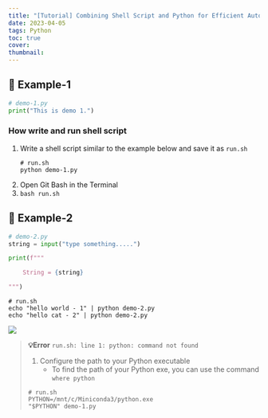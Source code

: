 ```yaml
---
title: "[Tutorial] Combining Shell Script and Python for Efficient Automation"
date: 2023-04-05
tags: Python
toc: true
cover: 
thumbnail: 
---
```

## **🚀 Example-1**

```python
# demo-1.py
print("This is demo 1.")
```

<!-- more -->

### How write and run shell script
1. Write a shell script similar to the example below and save it as `run.sh`
    ```shell
    # run.sh
    python demo-1.py
    ```
1. Open Git Bash in the Terminal
1. `bash run.sh`

## **🚀 Example-2**
```python
# demo-2.py
string = input("type something.....")

print(f"""

    String = {string}

""")
```
```shell
# run.sh
echo "hello world - 1" | python demo-2.py
echo "hello cat - 2" | python demo-2.py
```
![](https://i.imgur.com/VeXN5GO.png)


> **💡Error** `run.sh: line 1: python: command not found`
> 1. Configure the path to your Python executable
>    - To find the path of your Python exe, you can use the command `where python`
> ```shell
> # run.sh
> PYTHON=/mnt/c/Miniconda3/python.exe
> "$PYTHON" demo-1.py
> ```
